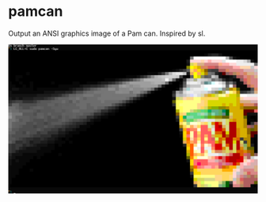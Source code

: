 # pamcan

Output an ANSI graphics image of a Pam can. Inspired by sl.

![screenshot](https://raw.githubusercontent.com/xyproto/pamcan/master/pamcan_screenshot.png)
